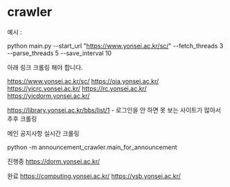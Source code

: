 # crawler

예시 :

python main.py --start_url "https://www.yonsei.ac.kr/sc/" --fetch_threads 3 --parse_threads 5 --save_interval 10

아래 링크 크롤링 해야 합니다.

https://www.yonsei.ac.kr/sc/
https://oia.yonsei.ac.kr/
https://yicrc.yonsei.ac.kr/
https://rc.yonsei.ac.kr/
https://yicdorm.yonsei.ac.kr/


https://library.yonsei.ac.kr/bbs/list/1 - 로그인을 안 하면 못 보는 사이트가 많아서 추후 크롤링


메인 공지사항 실시간 크롤링

python -m announcement_crawler.main_for_announcement

진행중 
https://dorm.yonsei.ac.kr/

완료 
https://computing.yonsei.ac.kr/
https://ysb.yonsei.ac.kr/

